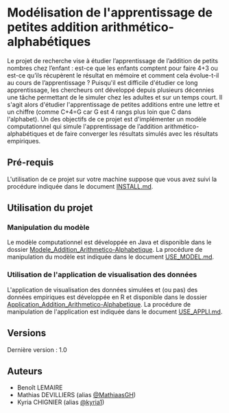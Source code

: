 # Modélisation de l'apprentissage de petites addition arithmético-alphabétiques
Le projet de recherche vise à étudier l’apprentissage de l’addition de petits nombres chez l’enfant : est-ce que les enfants comptent pour faire 4+3 ou est-ce qu’ils récupèrent le résultat en mémoire et comment cela évolue-t-il au cours de l’apprentissage ? Puisqu'il est difficile d'étudier ce long apprentissage, les
chercheurs ont développé depuis plusieurs décennies une tâche permettant de le simuler chez les adultes et sur un temps court. Il s'agit alors d'étudier l'apprentissage de petites additions entre une lettre et un chiffre (comme C+4=G car G est 4 rangs plus loin que C dans l'alphabet). 
Un des objectifs de ce projet est d'implémenter un modèle computationnel qui simule l'apprentissage de l’addition arithmético-alphabétiques et de faire converger les résultats simulés avec les résultats empiriques.

## Pré-requis
L'utilisation de ce projet sur votre machine suppose que vous avez suivi la procédure indiquée dans le document [INSTALL.md](./INSTALL.md).

## Utilisation du projet
### Manipulation du modèle
Le modèle computationnel est développée en Java et disponible dans le dossier [Modele_Addition_Arithmetico-Alphabetique](./Modele_Addition_Arithmetico-Alphabetique). 
La procédure de manipulation du modèle est indiquée dans le document [USE_MODEL.md](./USE_MODEL.md).

### Utilisation de l'application de visualisation des données
L'application de visualisation des données simulées et (ou pas) des données empiriques est développée en R et disponible dans le dossier [Application_Addition_Arithmetico-Alphabetique](./Application_Addition_Arithmetico-Alphabetique). 
La procédure de manipulation de l'application est indiquée dans le document [USE_APPLI.md](./USE_APPLI.md).

## Versions
Dernière version : 1.0

## Auteurs 
- Benoît LEMAIRE
- Mathias DEVILLIERS (alias [@MathiaasGH](https://github.com/MathiaasGH))
- Kyria CHIGNIER (alias [@kyria1](https://github.com/kyria1))
